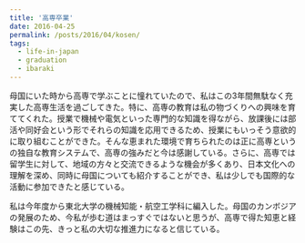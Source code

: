 ```yaml
---
title: '高専卒業'
date: 2016-04-25
permalink: /posts/2016/04/kosen/
tags:
  - life-in-japan
  - graduation
  - ibaraki
---
```


母国にいた時から高専で学ぶことに憧れていたので、私はこの3年間無駄なく充実した高専生活を過ごしてきた。特に、高専の教育は私の物づくりへの興味を育ててくれた。授業で機械や電気といった専門的な知識を得ながら、放課後には部活や同好会という形でそれらの知識を応用できるため、授業にもいっそう意欲的に取り組むことができた。そんな恵まれた環境で育ちられたのは正に高専というの独自な教育システムで、高専の強みだと今は感謝している。さらに、高専では留学生に対して、地域の方々と交流できるような機会が多くあり、日本文化への理解を深め、同時に母国についても紹介することができ、私は少しでも国際的な活動に参加できたと感じている。

私は今年度から東北大学の機械知能・航空工学科に編入した。母国のカンボジアの発展のため、今私が歩む道はまっすぐではないと思うが、高専で得た知恵と経験はこの先、きっと私の大切な推進力になると信じている。